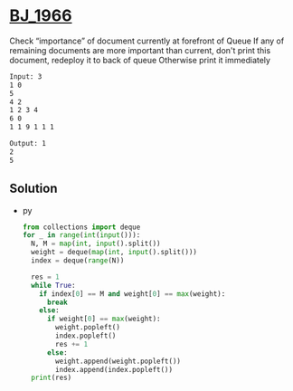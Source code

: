 # [BJ_1966](https://acmicpc.net/problem/1966)

Check “importance” of document currently at forefront of Queue
If any of remaining documents are more important than current, don't print this document, redeploy it to back of queue
Otherwise print it immediately

```txt
Input: 3
1 0
5
4 2
1 2 3 4
6 0
1 1 9 1 1 1

Output: 1
2
5
```

## Solution

* py

  ```py
  from collections import deque
  for _ in range(int(input())):
    N, M = map(int, input().split())
    weight = deque(map(int, input().split()))
    index = deque(range(N))

    res = 1
    while True:
      if index[0] == M and weight[0] == max(weight):
        break
      else:
        if weight[0] == max(weight):
          weight.popleft()
          index.popleft()
          res += 1
        else:
          weight.append(weight.popleft())
          index.append(index.popleft())
    print(res)
  ```
